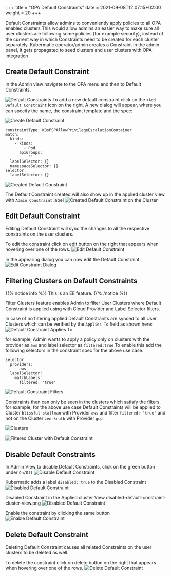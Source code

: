 +++
title = "OPA Default Constraints"
date = 2021-09-08T12:07:15+02:00
weight = 20
+++

Default Constraints allow admins to conveniently apply policies to all OPA enabled clusters
This would allow admins an easier way to make sure all user clusters are following some policies (for example security), instead of the current way in which Constraints need to be created for each cluster separately.
Kubermatic operator/admin creates a Constraint in the admin panel, it gets propagated to seed clusters and user clusters with OPA-integration

## Create Default Constraint

In the Admin view navigate to the OPA menu and then to Default Constraints.

![Default Constraints](/img/kubermatic/v2.23/ui/default-constraint-admin.png?classes=shadow,border "Default Constraints")
To add a new default constraint click on the `+Add Default Constraint` icon on the right. A new dialog will appear, where you can specify the name, the constraint template and the spec:

![Create Default Constraint](/img/kubermatic/v2.23/ui/create-default-constraint-dialog.png?height=300px&classes=shadow,border "Create Default Constraint")

```
constraintType: K8sPSPAllowPrivilegeEscalationContainer
match:
  kinds:
    - kinds:
        - Pod
      apiGroups:
        - ''
  labelSelector: {}
  namespaceSelector: {}
selector:
  labelSelector: {}
```

![Created Default Constraint](/img/kubermatic/v2.23/ui/default-constraint-admin-view.png?classes=shadow,border "Created Default Constraint")

The Default Constraint created will also show up in the applied cluster view with `Admin Constraint` label
![Created Default Constraint on the Cluster](/img/kubermatic/v2.23/ui/default_constraint_cluster_view.png?classes=shadow,border "Created Default Constraint on the Cluster")

## Edit Default Constraint

Editing Default Constraint will sync the changes to all the respective constraints on the user clusters.

To edit the constraint click on edit button on the right that appears when hovering over one of the rows.
![Edit Default Constraint](/img/kubermatic/v2.23/ui/edit-delete-default-constraint.png?classes=shadow,border "Edit Default Constraint")

In the appearing dialog you can now edit the Default Constraint.
![Edit Constraint Dialog](/img/kubermatic/v2.23/ui/edit-default-constraint-dialog.png?classes=shadow,border "Edit Constraint Dialog")

## Filtering Clusters on Default Constraints

{{% notice info %}}
This is an EE feature.
{{% /notice %}}

Filter Clusters feature enables Admin to filter User Clusters where Default Constraint is applied using with  Cloud Provider and Label Selector filters.

In case of no filtering applied Default Constraints are synced to all User Clusters which can be verified by the `Applies To` field as shown here:
![Default Constraint Applies To](/img/kubermatic/v2.23/ui/default-constraint-admin-view.png?classes=shadow,border "Default Constraint Applies To")

for example, Admin wants to apply a policy only on clusters with the provider as `aws` and label selector as `filtered:true`
To enable this add the following selectors in the constraint spec for the above use case.

```
selector:
  providers:
    - aws
  labelSelector:
    matchLabels:
      filtered: 'true'
```

![Default Constraint Filters](/img/kubermatic/v2.23/ui/default-constraint-applied-to.png?classes=shadow,border "Default Constraint Filters")

Constraints then can only be seen in the clusters which satisfy the filters.
for example, for the above use case Default Constraints will be applied to Cluster `blissful-stallman` with Provider `aws` and filter `filtered: 'true'` and not on the Cluster `zen-knuth` with Provider `gcp`

![Clusters](/img/kubermatic/v2.23/ui/filtered-clusters.png?classes=shadow,border "Clusters")

![Filtered Cluster with Default Constraint](/img/kubermatic/v2.23/ui/cluster-aws-filter.png?classes=shadow,border "Filtered Cluster with Default Constraint")

## Disable Default Constraints

In Admin View to disable Default Constraints, click on the green button under `On/Off`
![Disable Default Constraint](/img/kubermatic/v2.23/ui/default-constraint-on.png?classes=shadow,border "Disable Default Constraint")

Kubermatic adds a label `disabled: true` to the Disabled Constraint
![Disabled Default Constraint](/img/kubermatic/v2.23/ui/default-constraint-default-true.png?classes=shadow,border "Disabled Default Constraint")

Disabled Constraint in the Applied cluster View
disabled-default-constraint-cluster-view.png
![Disabled Default Constraint](/img/kubermatic/v2.23/ui/disabled-default-constraint-cluster-view.png?classes=shadow,border "Disabled Default Constraint")


Enable the constraint by clicking the same button
![Enable Default Constraint](/img/kubermatic/v2.23/ui/disabled-default-constraint.png?classes=shadow,border "Enable Default Constraint")

## Delete Default Constraint

Deleting Default Constraint causes all related Constraints on the user clusters to be deleted as well.

To delete the constraint click on delete button on the right that appears when hovering over one of the rows.
![Delete Default Constraint](/img/kubermatic/v2.23/ui/edit-delete-default-constraint.png?classes=shadow,border "Delete Default Constraint")

